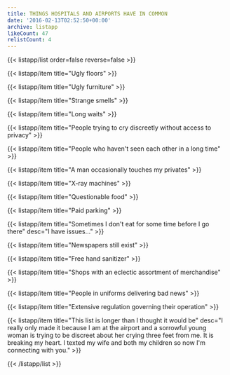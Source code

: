 ```yaml
---
title: THINGS HOSPITALS AND AIRPORTS HAVE IN COMMON
date: '2016-02-13T02:52:50+00:00'
archive: listapp
likeCount: 47
relistCount: 4
---
```


<!--more-->

{{< listapp/list order=false reverse=false >}}

   {{< listapp/item title="Ugly floors" >}}

   {{< listapp/item title="Ugly furniture" >}}

   {{< listapp/item title="Strange smells" >}}

   {{< listapp/item title="Long waits" >}}

   {{< listapp/item title="People trying to cry discreetly without access to privacy" >}}

   {{< listapp/item title="People who haven't seen each other in a long time" >}}

   {{< listapp/item title="A man occasionally touches my privates" >}}

   {{< listapp/item title="X-ray machines" >}}

   {{< listapp/item title="Questionable food" >}}

   {{< listapp/item title="Paid parking" >}}

   {{< listapp/item title="Sometimes I don't eat for some time before I go there"
      desc="I have issues..." >}}

   {{< listapp/item title="Newspapers still exist" >}}

   {{< listapp/item title="Free hand sanitizer" >}}

   {{< listapp/item title="Shops with an eclectic assortment of merchandise" >}}

   {{< listapp/item title="People in uniforms delivering bad news" >}}

   {{< listapp/item title="Extensive regulation governing their operation" >}}

   {{< listapp/item title="This list is longer than I thought it would be"
      desc="I really only made it because I am at the airport and a sorrowful young woman is trying to be discreet about her crying three feet from me. It is breaking my heart. I texted my wife and both my children so now I'm connecting with you." >}}

{{< /listapp/list >}}
